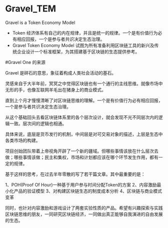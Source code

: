 # Gravel_TEM
Gravel is a Token Economy Model

* Token 经济体系有自己的内在规律，并且是统一的规律。一个是有价值行为必有相应回报，一个是参与者共识决定生态治理。
* Gravel Token Economy Model 试图为所有准备利用区块链工具的新兴及传统企业设计一个标准框架，为其搭建基于区块链的生态提供参考。

#Gravel One 的来源

Gravel 是碎石的意思，象征着构成人类社会活动的基石。

灵感来自于大半年前，冥冥之中觉得区块链也有一个通行的主线思维。就像市场中无形的手，也像互联网羊毛出在猪身上的商业模式。

直到上个月才慢慢清晰了对区块链思维的理解。一个是有价值行为必有相应回报，一个是参与者共识决定生态治理。

从这个基础回头去看区块链体系里的各个层次设计，就会发现不光不同层次内的逻辑一致。层次间的逻辑也相通。

具体来说，底层是货币发行的机制，中间层是对可交易对象的描述，上层是生态中各类市场的构建。

项目创始团队带着上帝视角开辟了一个新的疆域。但哪些事情该放在什么层次去做；哪些事情该做；民主和集权，市场和计划都应该在哪个环节发生作用，都有一定的规律。

基于这样的思考，在过去半年零散的写了若干篇文章。其中最重要的是：

1、POH(Proof Of Hour)一种基于用户参与时间分配Token的方案
2、内容激励最小化产品的验证模型
3、对构建区块链生态的制度成本分析
4、区块链与商业模式变革

同时，也针对内容激励和游戏设计了两套实验性质的产品。希望有兴趣探索与实践区块链思维的朋友，一同研究区块链经济，一同做出真正能够自我演进的自由发展的生态。
